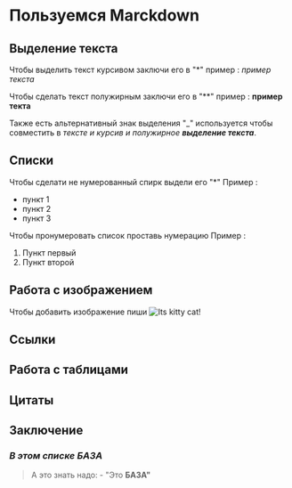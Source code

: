# Пользуемся Marckdown

## Выделение текста

Чтобы выделить текст курсивом заключи его в "*" 
пример : *пример текста*

Чтобы сделать текст полужирным заключи его в "**" 
пример : **пример текта**

Также есть альтернативный знак выделения "_" используется чтобы совместить в _тексте и курсив и полужирное **выделение текста**_.

## Списки

Чтобы сделати не нумерованный спирк выдели его "*"
Пример :
* пункт 1
* пункт 2
* пункт 3

Чтобы пронумеровать список проставь нумерацию
Пример :
1. Пункт первый
2. Пункт второй


## Работа с изображением

Чтобы добавить изображение пиши
![Its kitty cat!](image.jpg)

## Ссылки

## Работа с таблицами

## Цитаты

## Заключение

###  _В этом списке **БАЗА**_
 > А это знать надо: - "Это **БАЗА"**
